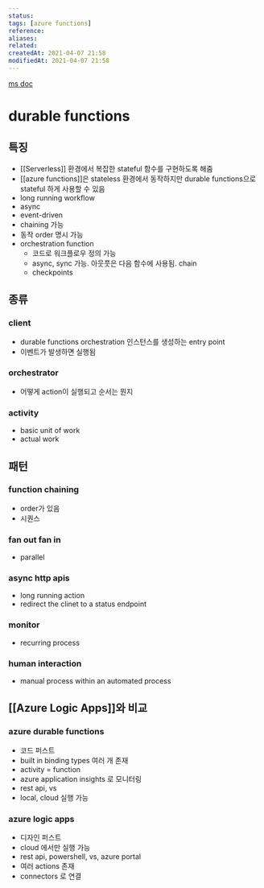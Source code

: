 ```yaml
---
status:
tags: [azure functions]
reference: 
aliases:
related:
createdAt: 2021-04-07 21:58
modifiedAt: 2021-04-07 21:58
---
```


[ms doc]
# durable functions
## 특징
- [[Serverless]] 환경에서 복잡한 stateful 함수를 구현하도록 해줌
- [[azure functions]]은 stateless 환경에서 동작하지만 durable functions으로 stateful 하게 사용할 수 있음
- long running workflow
- async
- event-driven
- chaining 가능
- 동작 order 명시 가능
- orchestration function
	- 코드로 워크플로우 정의 가능
	- async, sync 가능. 아웃풋은 다음 함수에 사용됨. chain
	- checkpoints

## 종류
### client
- durable functions orchestration 인스턴스를 생성하는 entry point
- 이벤트가 발생하면 실행됨
### orchestrator
- 어떻게 action이 실행되고 순서는 뭔지
### activity
- basic unit of work
- actual work

## 패턴
### function chaining
- order가 있음
- 시퀀스

### fan out fan in
- parallel

### async http apis
- long running action
- redirect the clinet to a status endpoint

### monitor
- recurring process

### human interaction
- manual process within an automated process

## [[Azure Logic Apps]]와 비교
### azure durable functions
- 코드 퍼스트
- built in binding types 여러 개 존재
- activity = function
- azure application insights 로 모니터링
- rest api, vs
- local, cloud 실행 가능

### azure logic apps
- 디자인 퍼스트
- cloud 에서만 실행 가능
- rest api, powershell, vs, azure portal
- 여러 actions 존재
- connectors 로 연결

[ms doc]: https://docs.microsoft.com/en-us/learn/modules/create-long-running-serverless-workflow-with-durable-functions/4-exercise-create-a-workflow-using-durable-functions
